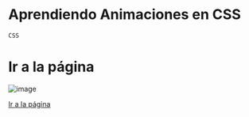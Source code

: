 # Aprendiendo Animaciones en CSS 
`CSS`

# Ir a la página
![image](images/vista.gif)

[Ir a la página]()

